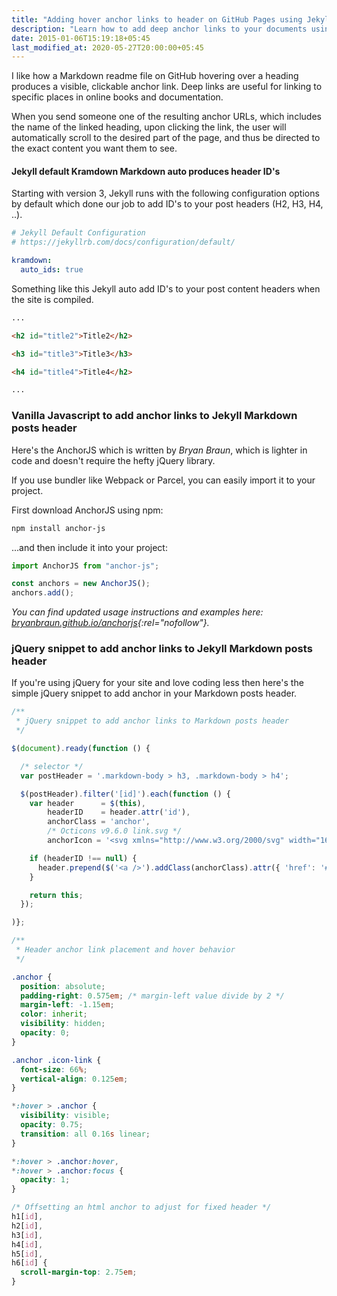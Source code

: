 ```yaml
---
title: "Adding hover anchor links to header on GitHub Pages using Jekyll"
description: "Learn how to add deep anchor links to your documents using AnchorJS in Jekyll."
date: 2015-01-06T15:19:18+05:45
last_modified_at: 2020-05-27T20:00:00+05:45
---
```


I like how a Markdown readme file on GitHub hovering over a heading produces a visible, clickable anchor link. Deep links are useful for linking to specific places in online books and documentation.

When you send someone one of the resulting anchor URLs, which includes the name of the linked heading, upon clicking the link, the user will automatically scroll to the desired part of the page, and thus be directed to the exact content you want them to see.

#### Jekyll default Kramdown Markdown auto produces header ID's

Starting with version 3, Jekyll runs with the following configuration options by default which done our job to add ID's to your post headers (H2, H3, H4, ..).

```yml
# Jekyll Default Configuration
# https://jekyllrb.com/docs/configuration/default/

kramdown:
  auto_ids: true
```

Something like this Jekyll auto add ID's to your post content headers when the site is compiled.

```html
...

<h2 id="title2">Title2</h2>

<h3 id="title3">Title3</h3>

<h4 id="title4">Title4</h2>

...
```

### Vanilla Javascript to add anchor links to Jekyll Markdown posts header

Here's the AnchorJS which is written by _Bryan Braun_, which is lighter in code and doesn't require the hefty jQuery library.

If you use bundler like Webpack or Parcel, you can easily import it to your project.

First download AnchorJS using npm:

```bash
npm install anchor-js
```

...and then include it into your project:

```js
import AnchorJS from "anchor-js";

const anchors = new AnchorJS();
anchors.add();
```

_You can find updated usage instructions and examples here: [bryanbraun.github.io/anchorjs](http://bryanbraun.github.io/anchorjs/){:rel="nofollow"}._

### jQuery snippet to add anchor links to Jekyll Markdown posts header

If you're using jQuery for your site and love coding less then here's the simple jQuery snippet to add anchor in your Markdown posts header.

```js
/**
 * jQuery snippet to add anchor links to Markdown posts header
 */

$(document).ready(function () {

  /* selector */
  var postHeader = '.markdown-body > h3, .markdown-body > h4';

  $(postHeader).filter('[id]').each(function () {
    var header      = $(this),
        headerID    = header.attr('id'),
        anchorClass = 'anchor',
        /* Octicons v9.6.0 link.svg */
        anchorIcon = '<svg xmlns="http://www.w3.org/2000/svg" width="16" height="16" class="icon icon-link" viewBox="0 0 16 16" aria-hidden="true" role="img"><path fill-rule="evenodd" d="M4 9h1v1H4c-1.5 0-3-1.69-3-3.5S2.55 3 4 3h4c1.45 0 3 1.69 3 3.5 0 1.41-.91 2.72-2 3.25V8.59c.58-.45 1-1.27 1-2.09C10 5.22 8.98 4 8 4H4c-.98 0-2 1.22-2 2.5S3 9 4 9zm9-3h-1v1h1c1 0 2 1.22 2 2.5S13.98 12 13 12H9c-.98 0-2-1.22-2-2.5 0-.83.42-1.64 1-2.09V6.25c-1.09.53-2 1.84-2 3.25C6 11.31 7.55 13 9 13h4c1.45 0 3-1.69 3-3.5S14.5 6 13 6z"/></svg>';

    if (headerID !== null) {
      header.prepend($('<a />').addClass(anchorClass).attr({ 'href': '#' + headerID, 'aria-hidden': 'true' }).html(anchorIcon));
    }

    return this;
  });

)};
```

```css
/**
 * Header anchor link placement and hover behavior
 */

.anchor {
  position: absolute;
  padding-right: 0.575em; /* margin-left value divide by 2 */
  margin-left: -1.15em;
  color: inherit;
  visibility: hidden;
  opacity: 0;
}

.anchor .icon-link {
  font-size: 66%;
  vertical-align: 0.125em;
}

*:hover > .anchor {
  visibility: visible;
  opacity: 0.75;
  transition: all 0.16s linear;
}

*:hover > .anchor:hover,
*:hover > .anchor:focus {
  opacity: 1;
}

/* Offsetting an html anchor to adjust for fixed header */
h1[id],
h2[id],
h3[id],
h4[id],
h5[id],
h6[id] {
  scroll-margin-top: 2.75em;
}
```
